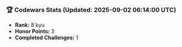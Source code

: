 ### 🏆 Codewars Stats (Updated: 2025-09-02 06:14:00 UTC)

- **Rank:** 8 kyu
- **Honor Points:** 3
- **Completed Challenges:** 1
